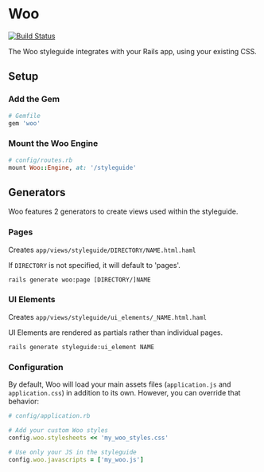 # Woo
[![Build Status](https://travis-ci.org/adorableio/woo.svg?branch=master)](https://travis-ci.org/adorableio/woo)

The Woo styleguide integrates with your Rails app, using your existing CSS.

## Setup

### Add the Gem

```ruby
# Gemfile
gem 'woo'
```

### Mount the Woo Engine

```ruby
# config/routes.rb
mount Woo::Engine, at: '/styleguide'
```

## Generators

Woo features 2 generators to create views used within the styleguide.

### Pages
Creates `app/views/styleguide/DIRECTORY/NAME.html.haml`

If `DIRECTORY` is not specified, it will default to 'pages'.

```
rails generate woo:page [DIRECTORY/]NAME
```

### UI Elements
Creates `app/views/styleguide/ui_elements/_NAME.html.haml`

UI Elements are rendered as partials rather than individual pages.

```
rails generate styleguide:ui_element NAME
```

### Configuration

By default, Woo will load your main assets files (`application.js` and `application.css`) in addition to its own.
However, you can override that behavior:

```ruby
# config/application.rb

# Add your custom Woo styles
config.woo.stylesheets << 'my_woo_styles.css'

# Use only your JS in the styleguide
config.woo.javascripts = ['my_woo.js']
```
